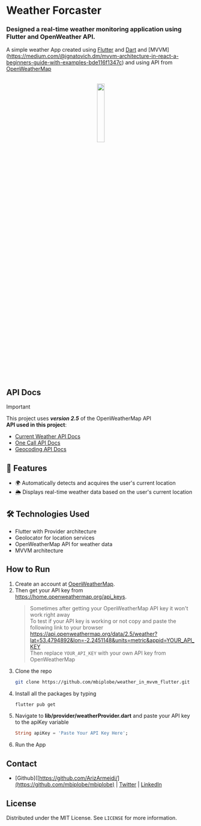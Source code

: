# Weather Forcaster
### Designed a real-time weather monitoring application using Flutter and OpenWeather API.

A simple weather App created using [Flutter](https://flutter.dev/) and [Dart](https://dart.dev/) and [MVVM] (https://medium.com/@ignatovich.dm/mvvm-architecture-in-react-a-beginners-guide-with-examples-bde116f1347c) and using API from [OpenWeatherMap](https://openweathermap.org/)</br></br>

<p align="center">
<img src="https://github.com/mbiplobe/mbiplobe/assets/images/screen1.png" width="20%"></img>
</p>

## API Docs   
> [!IMPORTANT] 
> This project uses **_version 2.5_** of the OpenWeatherMap API</br>
> **API used in this project**:</br>
> - [Current Weather API Docs](https://openweathermap.org/current#one)</br>
> - [One Call API Docs](https://openweathermap.org/api/one-call-api#data)</br>
> - [Geocoding API Docs](https://openweathermap.org/api/geocoding-api)</br>


## 🚀 Features
- 🌍 Automatically detects and acquires the user's current location  
- 🌦️ Displays real-time weather data based on the user's current location  

## 🛠️ Technologies Used
- Flutter with Provider architecture
- Geolocator for location services
- OpenWeatherMap API for weather data
- MVVM architecture

## How to Run
1. Create an account at [OpenWeatherMap](https://openweathermap.org/).
2. Then get your API key from https://home.openweathermap.org/api_keys.
   >Sometimes after getting your OpenWeatherMap API key it won't work right away </br>
   >To test if your API key is working or not copy and paste the following link to your browser</br>
   >https://api.openweathermap.org/data/2.5/weather?lat=53.4794892&lon=-2.2451148&units=metric&appid=YOUR_API_KEY</br>
   >Then replace `YOUR_API_KEY` with your own API key from OpenWeatherMap
3. Clone the repo
   ```sh
   git clone https://github.com/mbiplobe/weather_in_mvvm_flutter.git
   ```
4. Install all the packages by typing
   ```sh
   flutter pub get
   ```
5. Navigate to **lib/provider/weatherProvider.dart** and paste your API key to the apiKey variable
   ```dart
   String apiKey = 'Paste Your API Key Here';
   ```
6. Run the App

## Contact
- [Github]([https://github.com/ArizArmeidi/](https://github.com/mbiplobe/mbiplobe) | [Twitter](https://x.com/mbiplobe) | [LinkedIn](https://www.linkedin.com/in/mbiplobe/)

## License
Distributed under the MIT License. See `LICENSE` for more information.

